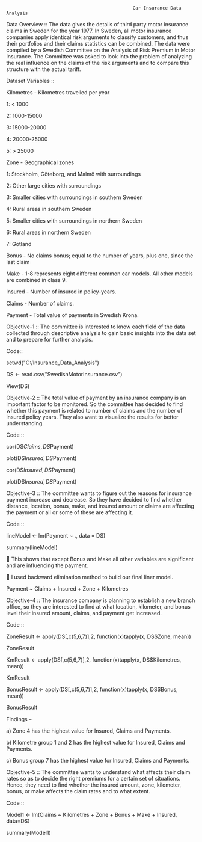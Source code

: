                                                    Car Insurance Data Analysis

Data Overview ::
    The data gives the details of third party motor insurance claims in Sweden for the year 1977. In Sweden, all motor insurance companies apply identical risk arguments to classify customers, and thus their portfolios and their claims statistics can be combined. The data were compiled by a Swedish Committee on the Analysis of Risk Premium in Motor Insurance. The Committee was asked to look into the problem of analyzing the real influence on the claims of the risk arguments and to compare this structure with the actual tariff.
    
Dataset Variables ::

Kilometres - Kilometres travelled per year 

1: < 1000 

2: 1000-15000 

3: 15000-20000 

4: 20000-25000 

5: > 25000 

 
Zone - Geographical zones 

1: Stockholm, Göteborg, and Malmö with surroundings

2: Other large cities with surroundings 

3: Smaller cities with surroundings in southern Sweden 

4: Rural areas in southern Sweden 

5: Smaller cities with surroundings in northern Sweden 

6: Rural areas in northern Sweden 

7: Gotland



Bonus - No claims bonus; equal to the number of years, plus one, since the last claim


Make - 1-8 represents eight different common car models. All other models are combined in class 9. 


Insured - Number of insured in policy-years. 


Claims - Number of claims.    


Payment - Total value of payments in Swedish Krona.





Objective-1 :: The committee is interested to know each field of the data collected through descriptive analysis to gain basic insights 
               into the data set and to prepare for further analysis.


Code::

setwd("C:/Insurance_Data_Analysis")

DS <- read.csv("SwedishMotorInsurance.csv")

View(DS)




Objective-2 :: The total value of payment by an insurance company is an important factor to be monitored. So the committee has 
               decided to find whether this payment is related to number of claims and the number of insured policy years. 
               They also want to visualize the results for better understanding.  

Code ::

cor(DS$Claims,DS$Payment)

plot(DS$Insured,DS$Payment)
 
 

cor(DS$Insured,DS$Payment)

plot(DS$Insured,DS$Payment)



Objective-3 :: The committee wants to figure out the reasons for insurance payment increase and decrease. So they have decided to find 
               whether distance, location, bonus, make, and insured amount or claims are affecting the payment or all or some of these 
               are affecting it.


Code ::

lineModel <- lm(Payment ~ ., data = DS)

summary(lineModel)


	This shows that except Bonus and Make all other variables are significant and are influencing the payment.

	I used backward elimination method to build our final liner model.

Payment ~ Claims + Insured + Zone + Kilometres



Objective-4 :: The insurance company is planning to establish a new branch office, so they are interested to find at what location, 
               kilometer, and bonus level their insured amount, claims, and payment get increased.
               
Code ::


ZoneResult <- apply(DS[,c(5,6,7)],2, function(x)tapply(x, DS$Zone, mean)) 

ZoneResult



KmResult <- apply(DS[,c(5,6,7)],2, function(x)tapply(x, DS$Kilometres, mean)) 

KmResult



BonusResult <- apply(DS[,c(5,6,7)],2, function(x)tapply(x, DS$Bonus, mean)) 

BonusResult


Findings – 


a)	Zone 4 has the highest value for Insured, Claims and Payments.

b)	Kilometre group 1 and 2 has the highest value for Insured, Claims and Payments.

c)	Bonus group 7 has the highest value for Insured, Claims and Payments.





Objective-5 :: The committee wants to understand what affects their claim rates so as to decide the right premiums for a certain set 
               of situations. Hence, they need to find whether the insured amount, zone, kilometer, bonus, or make affects the claim 
               rates and to what extent.



Code ::

Model1 <- lm(Claims ~ Kilometres + Zone + Bonus + Make + Insured, data=DS) 

summary(Model1)


